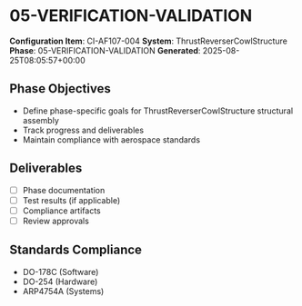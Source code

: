# 05-VERIFICATION-VALIDATION

**Configuration Item**: CI-AF107-004
**System**: ThrustReverserCowlStructure
**Phase**: 05-VERIFICATION-VALIDATION
**Generated**: 2025-08-25T08:05:57+00:00

## Phase Objectives
- Define phase-specific goals for ThrustReverserCowlStructure structural assembly
- Track progress and deliverables
- Maintain compliance with aerospace standards

## Deliverables
- [ ] Phase documentation
- [ ] Test results (if applicable)
- [ ] Compliance artifacts
- [ ] Review approvals

## Standards Compliance
- DO-178C (Software)
- DO-254 (Hardware)
- ARP4754A (Systems)

